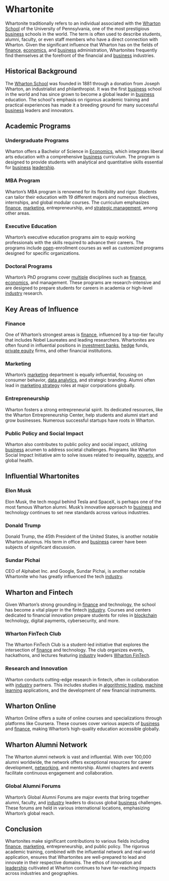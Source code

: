 # Whartonite

Whartonite traditionally refers to an individual associated with the [Wharton School](../w/wharton_school.md) of the University of Pennsylvania, one of the most prestigious [business](../b/business.md) schools in the world. The term is often used to describe students, alumni, faculty, or even staff members who have a direct connection with Wharton. Given the significant influence that Wharton has on the fields of [finance](../f/finance.md), [economics](../e/economics.md), and [business](../b/business.md) administration, Whartonites frequently find themselves at the forefront of the financial and [business](../b/business.md) industries.

## Historical Background

The [Wharton School](../w/wharton_school.md) was founded in 1881 through a donation from Joseph Wharton, an industrialist and philanthropist. It was the first [business](../b/business.md) school in the world and has since grown to become a global leader in [business](../b/business.md) education. The school's emphasis on rigorous academic training and practical experiences has made it a breeding ground for many successful [business](../b/business.md) leaders and innovators.

## Academic Programs

### Undergraduate Programs

Wharton offers a Bachelor of Science in [Economics](../e/economics.md), which integrates liberal arts education with a comprehensive [business](../b/business.md) curriculum. The program is designed to provide students with analytical and quantitative skills essential for [business](../b/business.md) [leadership](../l/leadership.md).

### MBA Program

Wharton’s MBA program is renowned for its flexibility and rigor. Students can tailor their education with 19 different majors and numerous electives, internships, and global modular courses. The curriculum emphasizes [finance](../f/finance.md), [marketing](../m/marketing.md), entrepreneurship, and [strategic management](../s/strategic_management.md), among other areas.

### Executive Education

Wharton’s executive education programs aim to equip working professionals with the skills required to advance their careers. The programs include [open](../o/open.md)-enrollment courses as well as customized programs designed for specific organizations.

### Doctoral Programs

Wharton’s PhD programs cover [multiple](../m/multiple.md) disciplines such as [finance](../f/finance.md), [economics](../e/economics.md), and management. These programs are research-intensive and are designed to prepare students for careers in academia or high-level [industry](../i/industry.md) research.

## Key Areas of Influence

### Finance

One of Wharton’s strongest areas is [finance](../f/finance.md), influenced by a top-tier faculty that includes Nobel Laureates and leading researchers. Whartonites are often found in influential positions in [investment banks](../i/investment_bank_(ib).md), [hedge](../h/hedge.md) funds, [private equity](../p/private_equity.md) firms, and other financial institutions.

### Marketing

Wharton’s [marketing](../m/marketing.md) department is equally influential, focusing on consumer behavior, [data analytics](../d/data_analytics.md), and strategic branding. Alumni often lead in [marketing strategy](../m/marketing_strategy.md) roles at major corporations globally.

### Entrepreneurship

Wharton fosters a strong entrepreneurial spirit. Its dedicated resources, like the Wharton Entrepreneurship Center, help students and alumni start and grow businesses. Numerous successful startups have roots in Wharton.

### Public Policy and Social Impact

Wharton also contributes to public policy and social impact, utilizing [business](../b/business.md) acumen to address societal challenges. Programs like Wharton Social Impact Initiative aim to solve issues related to inequality, [poverty](../p/poverty.md), and global health.

## Influential Whartonites

### Elon Musk

Elon Musk, the tech mogul behind Tesla and SpaceX, is perhaps one of the most famous Wharton alumni. Musk’s innovative approach to [business](../b/business.md) and technology continues to set new standards across various industries.

### Donald Trump

Donald Trump, the 45th President of the United States, is another notable Wharton alumnus. His term in office and [business](../b/business.md) career have been subjects of significant discussion.

### Sundar Pichai

CEO of Alphabet Inc. and Google, Sundar Pichai, is another notable Whartonite who has greatly influenced the tech [industry](../i/industry.md).

## Wharton and Fintech

Given Wharton’s strong grounding in [finance](../f/finance.md) and technology, the school has become a vital player in the fintech [industry](../i/industry.md). Courses and centers dedicated to financial innovation prepare students for roles in [blockchain](../b/blockchain_in_trading.md) technology, digital payments, cybersecurity, and more.

### Wharton FinTech Club

The Wharton FinTech Club is a student-led initiative that explores the intersection of [finance](../f/finance.md) and technology. The club organizes events, hackathons, and lectures featuring [industry](../i/industry.md) leaders [Wharton FinTech](https://www.whartonfintech.org/).

### Research and Innovation

Wharton conducts cutting-edge research in fintech, often in collaboration with [industry](../i/industry.md) partners. This includes studies in [algorithmic trading](../a/accountability.md), [machine learning](../m/machine_learning.md) applications, and the development of new financial instruments.

## Wharton Online

Wharton Online offers a suite of online courses and specializations through platforms like Coursera. These courses cover various aspects of [business](../b/business.md) and [finance](../f/finance.md), making Wharton’s high-quality education accessible globally.

## Wharton Alumni Network

The Wharton alumni network is vast and influential. With over 100,000 alumni worldwide, the network offers exceptional resources for career development, [networking](../n/networking.md), and mentorship. Alumni chapters and events facilitate continuous engagement and collaboration.

### Global Alumni Forums

Wharton’s Global Alumni Forums are major events that bring together alumni, faculty, and [industry](../i/industry.md) leaders to discuss global [business](../b/business.md) challenges. These forums are held in various international locations, emphasizing Wharton’s global reach.

## Conclusion

Whartonites make significant contributions to various fields including [finance](../f/finance.md), [marketing](../m/marketing.md), entrepreneurship, and public policy. The rigorous academic training, combined with the influential network and real-world application, ensures that Whartonites are well-prepared to lead and innovate in their respective domains. The ethos of innovation and [leadership](../l/leadership.md) cultivated at Wharton continues to have far-reaching impacts across industries and geographies.